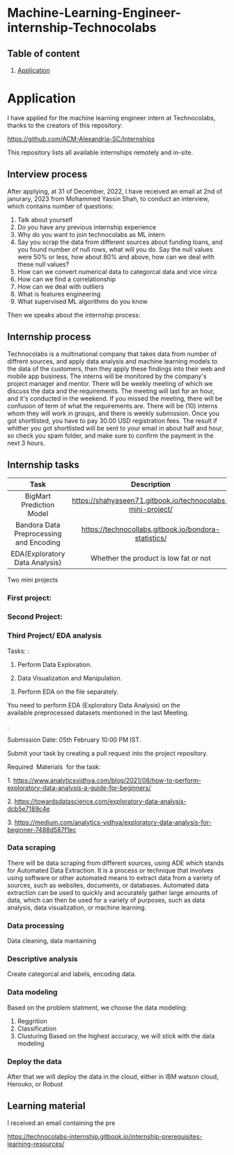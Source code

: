 # Machine-Learning-Engineer-internship-Technocolabs





## Table of content

1. [Application](#Application)




# Application

I have applied for the machine learning engineer intern at Technocolabs, thanks to the creators of this repository: <br>

https://github.com/ACM-Alexandria-SC/Internships <br>

This repository lists all available internships remotely and in-site. 

## Interview process 

After applying, at 31 of December, 2022, I have received an email at 2nd of janurary, 2023 from Mohammed Yassin Shah, to conduct an interview, which contains number of questions:
1. Talk about yourself
2. Do you have any previous internship experience
3. Why do you want to join technocolabs as ML intern
4. Say you scrap the data from different sources about funding loans, and you found number of null rows, what will you do. Say the null values were 50% or less, how about 80% and above, how can we deal with these null values?
6. How can we convert numerical data to categorcal data and vice virca
7. How can we find a correlationship 
8. How can we deal with outliers
9. What is features engineering
10. What supervised ML algorithms do you know


Then we speaks about the internship process:

## Internship process 

Technocolabs is a multinational company that takes data from number of diffrent sources, and apply data analysis and machine learning models to 
the data of the customers, then they apply these findings into their web and mobile app business. The interns will be monitored by the company's project manager and mentor. There will be weekly meeting of which we discuss the data and the requirements. The meeting will last for an hour, and it's conducted in the weekend. If you missed the meeting, there will be confusion of term of what the requirements are. There will be (10) interns whom they will  work in groups, and there is weekly submission. Once you got shortlisted, you have to pay 30.00 USD registration fees. The result if whither you got shortlisted will be sent to your email in about half and hour, so check you spam folder, and make sure to confirm the payment in the next 3 hours.

## Internship tasks

| Task         | Description|
| :-------------: | :-------------: |
| BigMart Prediction Model | https://shahyaseen71.gitbook.io/technocolabs-mini-project/ |
| Bandora Data Preprocessing and Encoding | https://technocollabs.gitbook.io/bondora-statistics/ |
| EDA(Exploratory Data Analysis) | Whether the product is low fat or not|


Two mini projects <br>


### First project: 



### Second Project: 



### Third Project/ EDA analysis 

Tasks: :

1. Perform Data Exploration.

2. Data Visualization and Manipulation.

3. Perform EDA on the file separately.


You need to perform EDA (Exploratory Data Analysis) on the available preprocessed datasets mentioned in the last Meeting.

.

Submission Date: 05th February 10:00 PM IST.

Submit your task by creating a pull request into the project repository.


Required  Materials  for the task:

1. https://www.analyticsvidhya.com/blog/2021/08/how-to-perform-exploratory-data-analysis-a-guide-for-beginners/


2. https://towardsdatascience.com/exploratory-data-analysis-dcb5e7189c4e


3. https://medium.com/analytics-vidhya/exploratory-data-analysis-for-beginner-7488d587f1ec



### Data scraping
There will be data scraping from different sources, using ADE which stands for Automated Data Extraction. It is a process or technique that involves using software or other automated means to extract data from a variety of sources, such as websites, documents, or databases. Automated data extraction can be used to quickly and accurately gather large amounts of data, which can then be used for a variety of purposes, such as data analysis, data visualization, or machine learning.


### Data processing 
Data cleaning, data mantaining

### Descriptive analysis 
Create categorcal and labels, encoding data.

### Data modeling
Based on the problem statment, we choose the data modeling:
1. Reggrition
2. Classification 
3. Clusturing
Based on the highest accuracy, we will stick with the data modeling 

### Deploy the data

After that we will deploy the data in the cloud, either in IBM watson cloud, Herouko, or Robust

## Learning material

I received an email containing the pre

https://technocolabs-internship.gitbook.io/internship-prerequisites-learning-resources/

